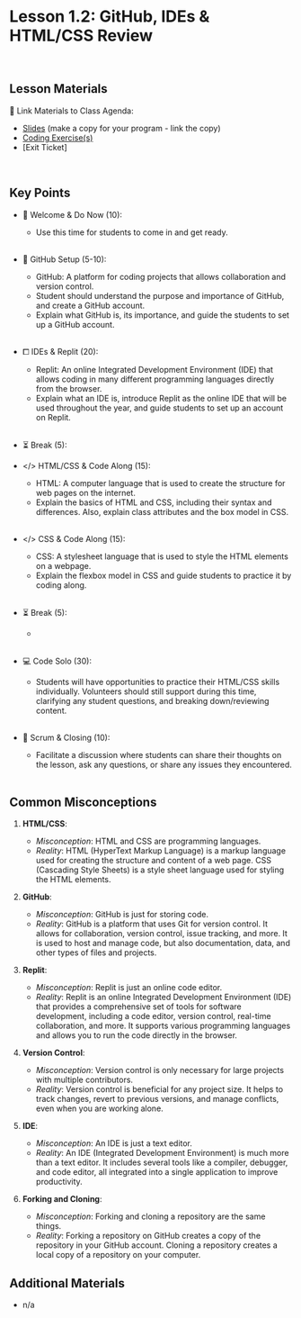 # Lesson 1.2: GitHub, IDEs & HTML/CSS Review

<br>

## Lesson Materials

📖 Link Materials to Class Agenda:
- [Slides](https://docs.google.com/presentation/d/154mLn0CruHhzffY5WK29Opq0rdTBBP2pP-H7-oiVBPo/edit?usp=sharing) (make a copy for your program - link the copy)
- [Coding Exercise(s)](https://github.com/itscodenation/flw1-u1l2-23-24-student-exercises)
- [Exit Ticket]

<br>

## Key Points

- 👋 Welcome & Do Now (10):
  - Use this time for students to come in and get ready.<br><br>
  
- 👾 GitHub Setup (5-10):
  - GitHub: A platform for coding projects that allows collaboration and version control.
  - Student should understand the purpose and importance of GitHub, and create a GitHub account.
  - Explain what GitHub is, its importance, and guide the students to set up a GitHub account.<br><br>

- ⧠ IDEs & Replit (20):
  - Replit: An online Integrated Development Environment (IDE) that allows coding in many different programming languages directly from the browser.
  - Explain what an IDE is, introduce Replit as the online IDE that will be used throughout the year, and guide students to set up an account on Replit.<br><br>

- ⏳ Break (5):

- </> HTML/CSS & Code Along (15):
  - HTML: A computer language that is used to create the structure for web pages on the internet.
  - Explain the basics of HTML and CSS, including their syntax and differences. Also, explain class attributes and the box model in CSS.<br><br>

- </> CSS & Code Along (15):
  - CSS: A stylesheet language that is used to style the HTML elements on a webpage.
  - Explain the flexbox model in CSS and guide students to practice it by coding along.<br><br>

- ⏳ Break (5):
    - <br><br>

- 💻 Code Solo (30):
  - Students  will have opportunities to practice their HTML/CSS skills individually. Volunteers should still support during this time, clarifying any student questions, and breaking down/reviewing content.<br><br>

- 🔄 Scrum & Closing (10):
  - Facilitate a discussion where students can share their thoughts on the lesson, ask any questions, or share any issues they encountered.<br><br>
  

## Common Misconceptions
1. **HTML/CSS**:
    - *Misconception*: HTML and CSS are programming languages.
    - *Reality*: HTML (HyperText Markup Language) is a markup language used for creating the structure and content of a web page. CSS (Cascading Style Sheets) is a style sheet language used for styling the HTML elements.

2. **GitHub**:
    - *Misconception*: GitHub is just for storing code.
    - *Reality*: GitHub is a platform that uses Git for version control. It allows for collaboration, version control, issue tracking, and more. It is used to host and manage code, but also documentation, data, and other types of files and projects.

3. **Replit**:
    - *Misconception*: Replit is just an online code editor.
    - *Reality*: Replit is an online Integrated Development Environment (IDE) that provides a comprehensive set of tools for software development, including a code editor, version control, real-time collaboration, and more. It supports various programming languages and allows you to run the code directly in the browser.

4. **Version Control**:
    - *Misconception*: Version control is only necessary for large projects with multiple contributors.
    - *Reality*: Version control is beneficial for any project size. It helps to track changes, revert to previous versions, and manage conflicts, even when you are working alone.

5. **IDE**:
    - *Misconception*: An IDE is just a text editor.
    - *Reality*: An IDE (Integrated Development Environment) is much more than a text editor. It includes several tools like a compiler, debugger, and code editor, all integrated into a single application to improve productivity.

6. **Forking and Cloning**:
    - *Misconception*: Forking and cloning a repository are the same things.
    - *Reality*: Forking a repository on GitHub creates a copy of the repository in your GitHub account. Cloning a repository creates a local copy of a repository on your computer.


## Additional Materials
- n/a
